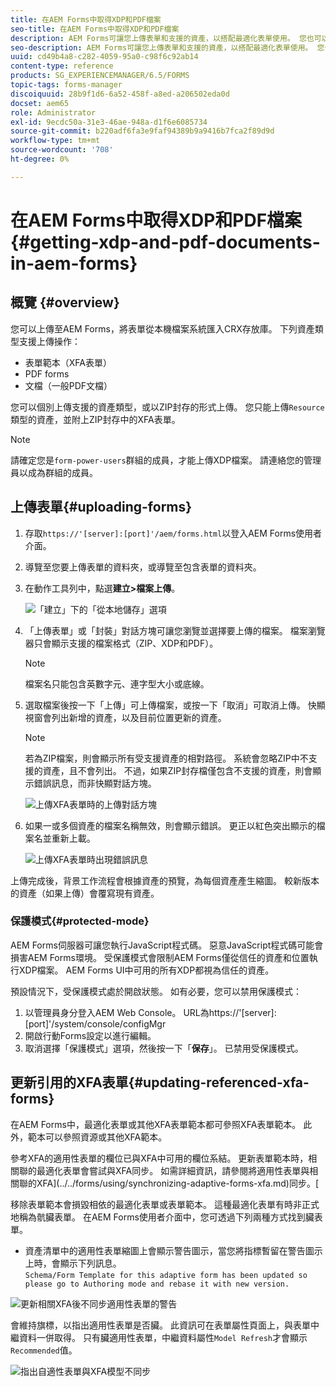 ```yaml
---
title: 在AEM Forms中取得XDP和PDF檔案
seo-title: 在AEM Forms中取得XDP和PDF檔案
description: AEM Forms可讓您上傳表單和支援的資產，以搭配最適化表單使用。 您也可以以ZIP形式大量上傳表單和相關資源。
seo-description: AEM Forms可讓您上傳表單和支援的資產，以搭配最適化表單使用。 您也可以以ZIP形式大量上傳表單和相關資源。
uuid: cd49b4a8-c282-4059-95a0-c98f6c92ab14
content-type: reference
products: SG_EXPERIENCEMANAGER/6.5/FORMS
topic-tags: forms-manager
discoiquuid: 28b9f1d6-6a52-458f-a8ed-a206502eda0d
docset: aem65
role: Administrator
exl-id: 9ecdc50a-31e3-46ae-948a-d1f6e6085734
source-git-commit: b220adf6fa3e9faf94389b9a9416b7fca2f89d9d
workflow-type: tm+mt
source-wordcount: '708'
ht-degree: 0%

---
```


# 在AEM Forms中取得XDP和PDF檔案{#getting-xdp-and-pdf-documents-in-aem-forms}

## 概覽 {#overview}

您可以上傳至AEM Forms，將表單從本機檔案系統匯入CRX存放庫。 下列資產類型支援上傳操作：

* 表單範本（XFA表單）
* PDF forms
* 文檔（一般PDF文檔）

您可以個別上傳支援的資產類型，或以ZIP封存的形式上傳。 您只能上傳`Resource`類型的資產，並附上ZIP封存中的XFA表單。

>[!NOTE]
>
>請確定您是`form-power-users`群組的成員，才能上傳XDP檔案。 請連絡您的管理員以成為群組的成員。

## 上傳表單{#uploading-forms}

1. 存取`https://'[server]:[port]'/aem/forms.html`以登入AEM Forms使用者介面。
1. 導覽至您要上傳表單的資料夾，或導覽至包含表單的資料夾。
1. 在動作工具列中，點選&#x200B;**建立>檔案上傳**。

   ![「建立」下的「從本地儲存」選項](assets/step.png)

1. 「上傳表單」或「封裝」對話方塊可讓您瀏覽並選擇要上傳的檔案。 檔案瀏覽器只會顯示支援的檔案格式（ZIP、XDP和PDF）。

   >[!NOTE]
   >
   >檔案名只能包含英數字元、連字型大小或底線。

1. 選取檔案後按一下「上傳」可上傳檔案，或按一下「取消」可取消上傳。 快顯視窗會列出新增的資產，以及目前位置更新的資產。

   >[!NOTE]
   >
   >若為ZIP檔案，則會顯示所有受支援資產的相對路徑。 系統會忽略ZIP中不支援的資產，且不會列出。 不過，如果ZIP封存檔僅包含不支援的資產，則會顯示錯誤訊息，而非快顯對話方塊。

   ![上傳XFA表單時的上傳對話方塊](assets/upload-scr.png)

1. 如果一或多個資產的檔案名稱無效，則會顯示錯誤。 更正以紅色突出顯示的檔案名並重新上載。

   ![上傳XFA表單時出現錯誤訊息](assets/upload-scr-err.png)

上傳完成後，背景工作流程會根據資產的預覽，為每個資產產生縮圖。 較新版本的資產（如果上傳）會覆寫現有資產。

### 保護模式{#protected-mode}

AEM Forms伺服器可讓您執行JavaScript程式碼。 惡意JavaScript程式碼可能會損害AEM Forms環境。 受保護模式會限制AEM Forms僅從信任的資產和位置執行XDP檔案。 AEM Forms UI中可用的所有XDP都視為信任的資產。

預設情況下，受保護模式處於開啟狀態。 如有必要，您可以禁用保護模式：

1. 以管理員身分登入AEM Web Console。 URL為https://&#39;[server]:[port]&#39;/system/console/configMgr
1. 開啟行動Forms設定以進行編輯。
1. 取消選擇「保護模式」選項，然後按一下「**保存**」。 已禁用受保護模式。

## 更新引用的XFA表單{#updating-referenced-xfa-forms}

在AEM Forms中，最適化表單或其他XFA表單範本都可參照XFA表單範本。 此外，範本可以參照資源或其他XFA範本。

參考XFA的適用性表單的欄位已與XFA中可用的欄位系結。 更新表單範本時，相關聯的最適化表單會嘗試與XFA同步。 如需詳細資訊，請參閱將適用性表單與相關聯的XFA](../../forms/using/synchronizing-adaptive-forms-xfa.md)同步。[

移除表單範本會損毀相依的最適化表單或表單範本。 這種最適化表單有時非正式地稱為骯臟表單。 在AEM Forms使用者介面中，您可透過下列兩種方式找到臟表單。

* 資產清單中的適用性表單縮圖上會顯示警告圖示，當您將指標暫留在警告圖示上時，會顯示下列訊息。\
   `Schema/Form Template for this adaptive form has been updated so please go to Authoring mode and rebase it with new version.`

![更新相關XFA後不同步適用性表單的警告](assets/dirtyaf.png)

會維持旗標，以指出適用性表單是否臟。 此資訊可在表單屬性頁面上，與表單中繼資料一併取得。 只有臟適用性表單，中繼資料屬性`Model Refresh`才會顯示`Recommended`值。

![指出自適性表單與XFA模型不同步](assets/model-refresh.png)
